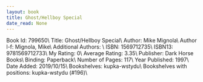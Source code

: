 ```yaml
---
layout: book
title: Ghost/Hellboy Special
date_read: None
---
```


Book Id: 799650\ 
Title: Ghost/Hellboy Special\ 
Author: Mike Mignola\ 
Author l-f: Mignola, Mike\ 
Additional Authors: \ 
ISBN: 1569712735\ 
ISBN13: 9781569712733\ 
My Rating: 0\ 
Average Rating: 3.35\ 
Publisher: Dark Horse Books\ 
Binding: Paperback\ 
Number of Pages: 117\ 
Year Published: 1997\ 
Date Added: 2019/10/15\ 
Bookshelves: kupka-wstydu\ 
Bookshelves with positions: kupka-wstydu (#196)\ 

